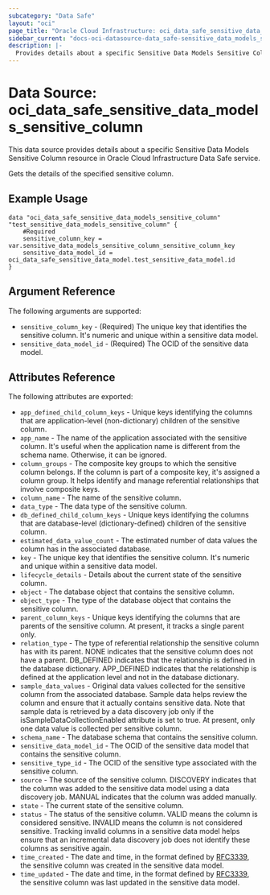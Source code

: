 ```yaml
---
subcategory: "Data Safe"
layout: "oci"
page_title: "Oracle Cloud Infrastructure: oci_data_safe_sensitive_data_models_sensitive_column"
sidebar_current: "docs-oci-datasource-data_safe-sensitive_data_models_sensitive_column"
description: |-
  Provides details about a specific Sensitive Data Models Sensitive Column in Oracle Cloud Infrastructure Data Safe service
---
```


# Data Source: oci_data_safe_sensitive_data_models_sensitive_column
This data source provides details about a specific Sensitive Data Models Sensitive Column resource in Oracle Cloud Infrastructure Data Safe service.

Gets the details of the specified sensitive column.

## Example Usage

```hcl
data "oci_data_safe_sensitive_data_models_sensitive_column" "test_sensitive_data_models_sensitive_column" {
	#Required
	sensitive_column_key = var.sensitive_data_models_sensitive_column_sensitive_column_key
	sensitive_data_model_id = oci_data_safe_sensitive_data_model.test_sensitive_data_model.id
}
```

## Argument Reference

The following arguments are supported:

* `sensitive_column_key` - (Required) The unique key that identifies the sensitive column. It's numeric and unique within a sensitive data model.
* `sensitive_data_model_id` - (Required) The OCID of the sensitive data model.


## Attributes Reference

The following attributes are exported:

* `app_defined_child_column_keys` - Unique keys identifying the columns that are application-level (non-dictionary) children of the sensitive column.
* `app_name` - The name of the application associated with the sensitive column. It's useful when the application name is different from the schema name. Otherwise, it can be ignored. 
* `column_groups` - The composite key groups to which the sensitive column belongs. If the column is part of a composite key, it's assigned a column group. It helps identify and manage referential relationships that involve composite keys. 
* `column_name` - The name of the sensitive column.
* `data_type` - The data type of the sensitive column.
* `db_defined_child_column_keys` - Unique keys identifying the columns that are database-level (dictionary-defined) children of the sensitive column.
* `estimated_data_value_count` - The estimated number of data values the column has in the associated database.
* `key` - The unique key that identifies the sensitive column. It's numeric and unique within a sensitive data model.
* `lifecycle_details` - Details about the current state of the sensitive column.
* `object` - The database object that contains the sensitive column.
* `object_type` - The type of the database object that contains the sensitive column.
* `parent_column_keys` - Unique keys identifying the columns that are parents of the sensitive column. At present, it tracks a single parent only.
* `relation_type` - The type of referential relationship the sensitive column has with its parent. NONE indicates that the sensitive column does not have a parent. DB_DEFINED indicates that the relationship is defined in the database dictionary. APP_DEFINED indicates that the relationship is defined at the application level and not in the database dictionary. 
* `sample_data_values` - Original data values collected for the sensitive column from the associated database. Sample data helps review the column and ensure that it actually contains sensitive data. Note that sample data is retrieved by a data discovery job only if the isSampleDataCollectionEnabled attribute is set to true. At present, only one data value is collected per sensitive column. 
* `schema_name` - The database schema that contains the sensitive column.
* `sensitive_data_model_id` - The OCID of the sensitive data model that contains the sensitive column.
* `sensitive_type_id` - The OCID of the sensitive type associated with the sensitive column.
* `source` - The source of the sensitive column. DISCOVERY indicates that the column was added to the sensitive data model using a data discovery job. MANUAL indicates that the column was added manually. 
* `state` - The current state of the sensitive column.
* `status` - The status of the sensitive column. VALID means the column is considered sensitive. INVALID means the column is not considered sensitive. Tracking invalid columns in a sensitive data model helps ensure that an incremental data discovery job does not identify these columns as sensitive again. 
* `time_created` - The date and time, in the format defined by [RFC3339](https://tools.ietf.org/html/rfc3339), the sensitive column was created in the sensitive data model. 
* `time_updated` - The date and time, in the format defined by [RFC3339](https://tools.ietf.org/html/rfc3339), the sensitive column was last updated in the sensitive data model. 

